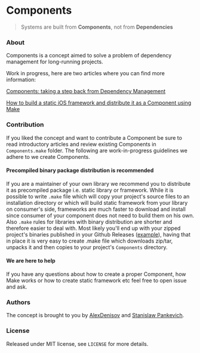# Components

> Systems are built from **Components**, not from **Dependencies**

### About

Components is a concept aimed to solve a problem of dependency management for long-running projects.

Work in progress, here are two articles where you can find more information:

[Components: taking a step back from Dependency Management](http://lowlevelbits.org/components-management)

[How to build a static iOS framework and distribute it as a Component using Make](http://stanislaw.github.io/2015/11/23/how-to-build-static-framework-using-make.html)

### Contribution

If you liked the concept and want to contribute a Component be sure to read introductory articles and review existing Components in `Components.make` folder. The following are work-in-progress guidelines we adhere to we create Components.

#### Precompiled binary package distribution is recommended

If you are a maintainer of your own library we recommend you to distribute it as precompiled package i.e. static library or framework. While it is possible to write `.make` file which will copy your project's source files to an installation directory or which will build static framework from your library on consumer's side, frameworks are much faster to download and install since consumer of your component does not need to build them on his own. Also `.make` rules for libraries with binary distribution are shorter and therefore easier to deal with. Most likely you'll end up with your zipped project's binaries published in your Github Releases ([example](https://github.com/stanislaw/CompositeOperations/releases)), having that in place it is very easy to create .make file which downloads zip/tar, unpacks it and then copies to your project's `Components` directory.

#### We are here to help

If you have any questions about how to create a proper Component, how Make works or how to create static framework etc feel free to open issue and ask.

### Authors

The concept is brought to you by [AlexDenisov](https://github.com/AlexDenisov) and [Stanislaw Pankevich](https://github.com/stanislaw).

### License

Released under MIT license, see `LICENSE` for more details.

